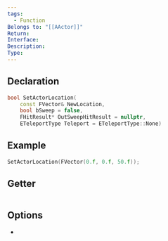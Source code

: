 ```yaml
---
tags:
  - Function
Belongs to: "[[AActor]]"
Return: 
Interface: 
Description: 
Type:
---
```


## Declaration

```cpp
bool SetActorLocation( 
	const FVector& NewLocation, 
	bool bSweep = false, 
	FHitResult* OutSweepHitResult = nullptr, 
	ETeleportType Teleport = ETeleportType::None)
```

## Example

```cpp
SetActorLocation(FVector(0.f, 0.f, 50.f));
```

## Getter

```cpp
```

## Options
- 
